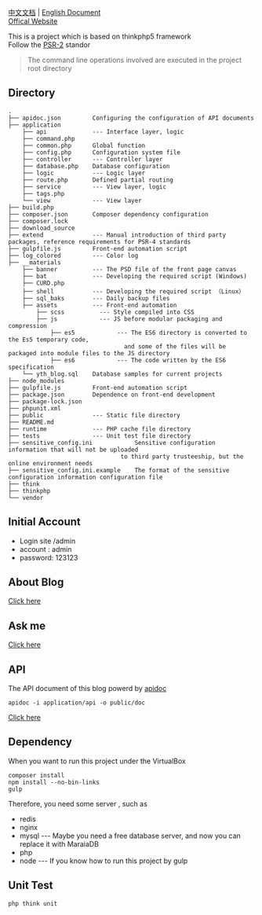 [中文文档](README.md) | [English Document](README-en.md)  
[Offical Website](http://www.hlzblog.top/)  

This is a project which is based on thinkphp5 framework  
Follow the [PSR-2](http://www.php-fig.org/psr/psr-2/) standor  

> The command line operations involved are executed in the project root directory

## Directory

    .
    ├── apidoc.json         Configuring the configuration of API documents
    ├── application         
        ├── api             --- Interface layer, logic
        ├── command.php     
        ├── common.php      Global function
        ├── config.php      Configuration system file
        ├── controller      --- Controller layer
        ├── database.php    Database configuration
        ├── logic           --- Logic layer
        ├── route.php       Defined partial routing
        ├── service         --- View layer, logic
        ├── tags.php
        └── view            --- View layer
    ├── build.php
    ├── composer.json       Composer dependency configuration
    ├── composer.lock
    ├── download_source
    ├── extend              --- Manual introduction of third party packages, reference requirements for PSR-4 standards
    ├── gulpfile.js         Front-end automation script
    ├── log_colored         --- Color log
    ├── __materials         
        ├── banner          --- The PSD file of the front page canvas
        ├── bat             --- Developing the required script (Windows)
        ├── CURD.php
        ├── shell           --- Developing the required script （Linux）
        ├── sql_baks        --- Daily backup files
        ├── assets          --- Front-end automation
            ├── scss          --- Style compiled into CSS
            ├── js            --- JS before modular packaging and compression
                ├── es5            --- The ES6 directory is converted to the Es5 temporary code, 
                                     and some of the files will be packaged into module files to the JS directory
                ├── es6            --- The code written by the ES6 specification
        └── yth_blog.sql    Database samples for current projects
    ├── node_modules
    ├── gulpfile.js         Front-end automation script
    ├── package.json        Dependence on front-end development
    ├── package-lock.json
    ├── phpunit.xml
    ├── public              --- Static file directory
    ├── README.md
    ├── runtime             --- PHP cache file directory
    ├── tests               --- Unit test file directory
    ├── sensitive_config.ini            Sensitive configuration information that will not be uploaded 
                                    to third party trusteeship, but the online environment needs
    ├── sensitive_config.ini.example    The format of the sensitive configuration information configuration file
    ├── think
    ├── thinkphp
    └── vendor



## Initial Account

 * Login site /admin
 * account : admin
 * password: 123123

## About Blog
[Click here](http://www.hlzblog.top/Article/20.html)

## Ask me
[Click here](http://www.hlzblog.top/Board)

## API
The API document of this blog powerd by [apidoc](http://apidocjs.com/)  

    apidoc -i application/api -o public/doc

[Click here](http://www.hlzblog.top/doc)  

## Dependency
When you want to run this project under the VirtualBox 

    composer install
    npm install --no-bin-links
    gulp  

Therefore, you need some server , such as 

 * redis
 * nginx
 * mysql --- Maybe you need a free database server, and now you can replace it with MaraiaDB
 * php
 * node --- If you know how to run this project by gulp

## Unit Test

    php think unit